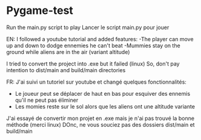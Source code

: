 # Pygame-test
Run the main.py script to play
Lancer le script main.py pour jouer


EN:
I followed a youtube tutorial and added features:
-The player can move up and down to dodge ennemies he can't beat
-Mummies stay on the ground while aliens are in the air (variant altitude)

I tried to convert the project into .exe but it failed (linux)
So, don't pay intention to dist/main and build/main directories


FR:
J'ai suivi un tutoriel sur youtube et changé quelques fonctionnalités:
- Le joueur peut se déplacer de haut en bas pour esquiver des ennemis qu'il ne peut pas éliminer
- Les momies reste sur le sol alors que les aliens ont une altitude variante

J'ai essayé de convertir mon projet en .exe mais je n'ai pas trouvé la bonne méthode (merci linux)
DOnc, ne vous souciez pas des dossiers dist/main et build/main
